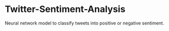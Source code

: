 # Twitter-Sentiment-Analysis
Neural network model to classify tweets into positive or negative sentiment.
